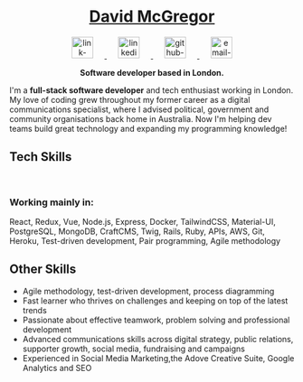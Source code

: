 <div align="center">
  <a href="https://www.davidcgregor.dev">
    <h1> 
      David McGregor 
    </h1>
  </a>
  <a href="https://www.davidcgregor.dev">
    <img src="https://cdn0.iconfinder.com/data/icons/entypo/80/link5-512.png" alt="link-icon" height="38" width="38" hspace="20">
  </a>
  <a href="https://www.linkedin.com/in/david-mcgregor-49b2a361">
    <img src="https://www.iconfinder.com/data/icons/free-social-icons/67/linkedin_circle_color-512.png" alt="linkedin-icon" height="38" width="38" hspace="20">
  </a>
  <a href="https://github.com/davmcgregor">
    <img src="https://cdn0.iconfinder.com/data/icons/octicons/1024/mark-github-512.png" alt="github-icon" height="38" width="38" hspace="20">
  </a>
  <a href="mailto:davidjohnmcgregor@gmail.com">
    <img src="https://cdn3.iconfinder.com/data/icons/linecons-free-vector-icons-pack/32/mail-512.png" alt="email-icon" height="38" width="38" hspace="20">
  </a>

 **Software developer based in London.**<br/>

</div>

I'm a **full-stack software developer** and tech enthusiast working in London. My love of coding grew throughout my former career as a digital communications specialist, where I advised political, government and community organisations back home in Australia. Now I'm helping dev teams build great technology and expanding my programming knowledge!

## Tech Skills
<div align="center">
<a href="https://sourcerer.io/davmcgregor"><img src="https://img.shields.io/badge/Ruby-466%20commits-blue.svg" alt=""></a>
<a href="https://sourcerer.io/davmcgregor"><img src="https://img.shields.io/badge/JavaScript-461%20commits-blue.svg" alt=""></a>
<a href="https://sourcerer.io/davmcgregor"><img src="https://img.shields.io/badge/CSS-447%20commits-blue.svg" alt=""></a>
<a href="https://sourcerer.io/davmcgregor"><img src="https://img.shields.io/badge/HTML-389%20commits-blue.svg" alt=""></a>
<a href="https://sourcerer.io/davmcgregor"><img src="https://img.shields.io/badge/SQL-42%20commits-blue.svg" alt=""></a>
</div>

### Working mainly in:
React, Redux, Vue, Node.js, Express, Docker, TailwindCSS, Material-UI, PostgreSQL, MongoDB, CraftCMS, Twig, Rails, Ruby, APIs, AWS, Git, Heroku, Test-driven development, Pair programming, Agile methodology

## Other Skills

- Agile methodology, test-driven development, process diagramming 
- Fast learner who thrives on challenges and keeping on top of the latest trends
- Passionate about effective teamwork, problem solving and professional development
- Advanced communications skills across digital strategy, public relations, supporter growth, social media, fundraising and campaigns
- Experienced in Social Media Marketing,the Adove Creative Suite, Google Analytics and SEO
